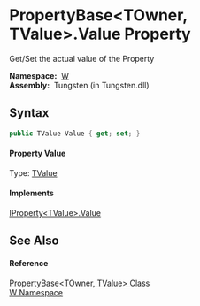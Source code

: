 PropertyBase&lt;TOwner, TValue>.Value Property
==============================================
  Get/Set the actual value of the Property

  **Namespace:**  [W][1]  
  **Assembly:**  Tungsten (in Tungsten.dll)

Syntax
------

```csharp
public TValue Value { get; set; }
```

#### Property Value
Type: [TValue][2]
#### Implements
[IProperty&lt;TValue>.Value][3]  


See Also
--------

#### Reference
[PropertyBase&lt;TOwner, TValue> Class][2]  
[W Namespace][1]  

[1]: ../README.md
[2]: README.md
[3]: ../IProperty_1/Value.md